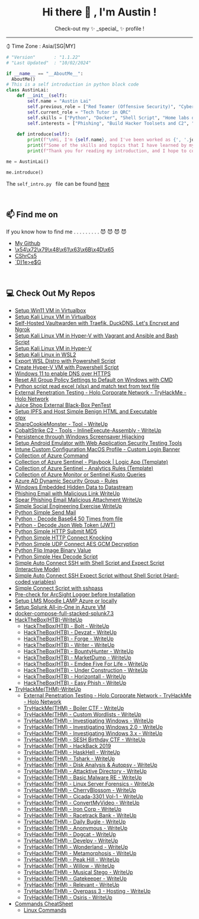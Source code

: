 <h1 align = "center"> Hi there 👋 , I'm Austin ! </h1>

<!-- Description -->

<div align="center"">
  Check-out my ✨ _special_ ✨ profile ! <br />
</div>

<!-- /Description -->

---

⌚︎ Time Zone   : Asia/\[SG\|MY\]

```python
# "Version"       : "1.1.22"
# "Last Updated"  : "10/02/2024"

if __name__ == "__AboutMe__":
  AboutMe()
# This is a self introduction in python block code
class AustinLai:
    def __init__(self):
        self.name = "Austin Lai"
        self.previous_role = ["Red Teamer (Offensive Security)", "CyberSecurity Engineer", "Network Engineer"]
        self.current_role = "Tech Tutor in QRC"
        self.skills = ["Python", "Docker", "Shell Script", "Home labs development"]
        self.interests = ["Phishing", "Build Hacker Toolsets and C2", "Malware development", "Web Application Security", "Penetration Testing"]
    
    def introduce(self):
        print(f"\nHi, I'm {self.name}, and I've been worked as {', '.join(self.previous_role)} for the past 6 years.\n")
        print(f"Some of the skills and topics that I have learned by myself are {', '.join(self.skills)}, {', '.join(self.interests)}.\n")
        print(f"Thank you for reading my introduction, and I hope to connect with you soon.\n")

me = AustinLai()

me.introduce()
```

The `self_intro.py ` file can be found [here](./self_intro.py)

<br />

## 📫 Find me on

If you know how to find me . . . . . . . . . 😈 😈 😈 😈

- [My Github](https://github.com/austin-lai)
- [\x54\x72\x79\x48\x61\x63\x6B\x4D\x65](https%3A%2F%2Ftryhackme.com%2Fp%2Faustin.lai)
  <!-- 58 -->
- [CShrCs5](64-YXVzdGluLmxhaS5jcmF6eUBnbWFpbC5jb20K)
  <!-- 91 -->
- [`D)1e>e$G](Crockford-D1T78W3K78QJYXVQEWQ6CRB3CNH6YVVB5SHPYV9FC5TQ6X39DRQ6RRB95SHQ4RBTF54G)

<br />

## 💻 Check Out My Repos

- [Setup Win11 VM in Virtualbox](https://github.com/austin-lai/Setup_Win11_VM_in_VirtualBox)
- [Setup Kali Linux VM in Virtualbox](https://github.com/austin-lai/Setup_Kali_Linux_VM_in_VirtualBox)
- [Self-Hosted Vaultwarden with Traefik, DuckDNS, Let's Encrypt and Ngrok](https://github.com/austin-lai/Self-Hosted-Vaultwarden-with-Traefik-and-Ngrok)
- [Setup Kali Linux VM in Hyper-V with Vagrant and Ansible and Bash Script](https://github.com/austin-lai/Setup_Kali_Linux_VM_in_Hyper-V_with_Vagrant_Ansible_Bash_Script)
- [Setup Kali Linux VM in Hyper-V](https://github.com/austin-lai/Setup_Kali_Linux_VM_in_Hyper-V)
- [Setup Kali Linux in WSL2](https://github.com/austin-lai/Setup_Kali_Linux_in_WSL2)
- [Export WSL Distro with Powershell Script](https://github.com/austin-lai/Export_WSL_Distro_with_Powershell_Script)
- [Create Hyper-V VM with Powershell Script](https://github.com/austin-lai/Create_Hyper-V_VM_with_Powershell_Script)
- [Windows 11 to enable DNS over HTTPS](https://github.com/austin-lai/Windows_Enable_DNS_over_HTTPS)
- [Reset All Group Policy Settings to Default on Windows with CMD](https://github.com/austin-lai/Reset_All_Group_Policy_Settings_to_Default_on_Windows_with_CMD)
- [Python script read excel (xlsx) and match text from text file](https://github.com/austin-lai/python_script_read_excel_and_match_text_from_text_file)
- [External Penetration Testing - Holo Corporate Network - TryHackMe - Holo Network](https://github.com/austin-lai/External-Penetration-Testing-Holo-Corporate-Network-TryHackMe-Holo-Network)
- [Juice Shop External Black-Box PenTest](https://github.com/austin-lai/Juice-Shop-External-Black-Box-PenTest)
- [Setup IPFS and Host Simple Benign HTML and Executable](https://github.com/austin-lai/Setup-IPFS-and-Host-Simple-Benign-HTML-and-Executable)
- [otpx](https://github.com/austin-lai/otpx)
- [SharpCookieMonster - Tool - WriteUp](https://github.com/austin-lai/SharpCookieMonster-Tool-WriteUp)
- [CobaltStrike C2 - Tools - InlineExecute-Assembly - WriteUp](https://github.com/austin-lai/CobaltStrike-C2-Tools-InlineExecute-Assembly-WriteUp)
- [Persistence through Windows Screensaver Hijacking](https://github.com/austin-lai/Persistence-through-Windows-Screensaver-Hijacking)
- [Setup Android Emulator with Web Application Security Testing Tools](https://github.com/austin-lai/Setup-Android-Emulator-with-Web-Application-Security-Testing-Tools)
- [Intune Custom Configuration MacOS Profile - Custom Login Banner](https://github.com/austin-lai/Intune-Custom-Configuration-MacOS-Profile-Custom-Login-Banner)
- [Collection of Azure Command](https://github.com/austin-lai/Collection-of-Azure-Command)
- [Collection of Azure Sentinel - Playbook | Logic App (Template)](https://github.com/austin-lai/Collection-of-AzureSentinel-Playbook)
- [Collection of Azure Sentinel - Analytics Rules (Template)](https://github.com/austin-lai/Collection-of-AzureSentinel-AnalyticsRules-Template)
- [Collection of Azure Monitor or Sentinel Kusto Queries](https://github.com/austin-lai/Collection-of-Azure-Monitor-or-Sentinel-Kusto-Queries)
- [Azure AD Dynamic Security Group - Rules](https://github.com/austin-lai/Azure-AD-Dynamic-Security-Group-Rules)
- [Windows Embedded Hidden Data to Datastream](https://github.com/austin-lai/Windows-Embedded-Hidden-Data-to-Datastream)
- [Phishing Email with Malicious Link WriteUp](https://github.com/austin-lai/Phishing-Email-with-Malicious-Link-WriteUp)
- [Spear Phishing Email Malicious Attachment WriteUp](https://github.com/austin-lai/Spear-Phishing-Email-Malicious-Attachment-WriteUp)
- [Simple Social Engineering Exercise WriteUp](https://github.com/austin-lai/Simple-Social-Engineering-Exercise-WriteUp)
- [Python Simple Send Mail](https://github.com/austin-lai/Python-Simple-Send-Mail)
- [Python - Decode Base64 50 Times from file](https://github.com/austin-lai/Python-Decode-Base64-50-Times-from-file)
- [Python - Decode Json Web Token (JWT)](https://github.com/austin-lai/Python-Decode-Json-Web-Token-JWT)
- [Python Simple HTTP Submit MD5](https://github.com/austin-lai/Python-Simple-HTTP-Submit-MD5)
- [Python Simple HTTP Connect Knocking](https://github.com/austin-lai/Python-Simple-HTTP-Connect-Knocking)
- [Python Simple UDP Connect AES GCM Decryption](https://github.com/austin-lai/Python-Simple-UDP-Connect-AES-GCM-Decryption)
- [Python Flip Image Binary Value](https://github.com/austin-lai/Python-Flip-Image-Binary-Value)
- [Python Simple Hex Decode Script](https://github.com/austin-lai/Python-Simple-Hex-Decode-Script)
- [Simple Auto Connect SSH with Shell Script and Expect Script (Interactive Mode)](https://github.com/austin-lai/Simple-Auto-Connect-SSH-with-Shell-Script-and-Expect-Script-Interactive-Mode)
- [Simple Auto Connect SSH Expect Script without Shell Script (Hard-coded variables)](https://github.com/austin-lai/Simple-Auto-Connect-SSH-Expect-Script-without-Shell-Script-Hard-coded-variables)
- [Simple Connect Script with sshpass](https://github.com/austin-lai/Simple-Connect-Script-with-sshpass)
- [Pre-check for ArcSight Logger before Installation](https://github.com/austin-lai/Pre-check-for-ArcSight-Logger-before-Installation)
- [Setup LMS Moodle LAMP Azure or locally](https://github.com/austin-lai/Setup-LMS-Moodle-LAMP-Azure-or-locally)
- [Setup Splunk All-in-One in Azure VM](https://github.com/austin-lai/Setup-Splunk-All-in-One-in-Azure-VM)
- [docker-compose-full-stacked-splunk7.3](https://github.com/austin-lai/docker-compose-full-stacked-splunk7.3)
- [HackTheBox(HTB)-WriteUp](https://github.com/austin-lai/HackTheBox-WriteUp)
  - [HackTheBox(HTB) - Bolt - WriteUp](https://github.com/austin-lai/HackTheBox-WriteUp/tree/main/HackTheBox(HTB)-Bolt)
  - [HackTheBox(HTB) - Devzat - WriteUp](https://github.com/austin-lai/HackTheBox-WriteUp/tree/main/HackTheBox(HTB)-Devzat)
  - [HackTheBox(HTB) - Forge - WriteUp](https://github.com/austin-lai/HackTheBox-WriteUp/tree/main/HackTheBox(HTB)-Forge)
  - [HackTheBox(HTB) - Writer - WriteUp](https://github.com/austin-lai/HackTheBox-WriteUp/tree/main/HackTheBox(HTB)-Writer)
  - [HackTheBox(HTB) - BountyHunter - WriteUp](https://github.com/austin-lai/HackTheBox-WriteUp/tree/main/HackTheBox(HTB)-BountyHunter)
  - [HackTheBox(HTB) - MarketDump - WriteUp](https://github.com/austin-lai/HackTheBox-WriteUp/tree/main/HackTheBox(HTB)-Market%20Dump)
  - [HackTheBox(HTB) - Emdee Five For Life - WriteUp](https://github.com/austin-lai/HackTheBox-WriteUp/tree/main/HackTheBox(HTB)-Emdee%20Five%20For%20Life)
  - [HackTheBox(HTB) - Under Construction - WriteUp](https://github.com/austin-lai/HackTheBox-WriteUp/tree/main/HackTheBox(HTB)-Under%20Construction)
  - [HackTheBox(HTB) - Horizontall - WriteUp](https://github.com/austin-lai/HackTheBox-WriteUp/tree/main/HackTheBox(HTB)-Horizontall)
  - [HackTheBox(HTB) - Easy Phish - WriteUp](https://github.com/austin-lai/HackTheBox-WriteUp/tree/main/HackTheBox(HTB)-Easy%20Phish)
- [TryHackMe(THM)-WriteUp](https://github.com/austin-lai/TryHackMe-WriteUp)
  - [External Penetration Testing - Holo Corporate Network - TryHackMe - Holo Network](https://github.com/austin-lai/External-Penetration-Testing-Holo-Corporate-Network-TryHackMe-Holo-Network)
  - [TryHackMe(THM) - Boiler CTF - WriteUp](https://github.com/austin-lai/TryHackMe-WriteUp/tree/master/TryHackMe(THM)-Boiler%20CTF)
  - [TryHackMe(THM) - Custom Wordlists - WriteUp](https://github.com/austin-lai/TryHackMe-WriteUp/blob/master/TryHackMe(THM)-Custom%20Wordlists)
  - [TryHackMe(THM) - Investigating Windows - WriteUp](https://github.com/austin-lai/TryHackMe-WriteUp/tree/master/TryHackMe(THM)-Investigating%20Windows)
  - [TryHackMe(THM) - Investigating Windows 2.0 - WriteUp](https://github.com/austin-lai/TryHackMe-WriteUp/blob/master/TryHackMe(THM)-Investigating%20Windows%202.0)
  - [TryHackMe(THM) - Investigating Windows 3.x - WriteUp](https://github.com/austin-lai/TryHackMe-WriteUp/blob/master/TryHackMe(THM)-Investigating%20Windows%203.x)
  - [TryHackMe(THM) - SESH Birthday CTF - WriteUp](https://github.com/austin-lai/TryHackMe-WriteUp/tree/master/TryHackMe(THM)-SESH%20Birthday%20CTF)
  - [TryHackMe(THM) - HackBack 2019](https://github.com/austin-lai/TryHackMe-WriteUp/tree/master/TryHackMe(THM)-HackBack%202019)
  - [TryHackMe(THM) - HaskHell - WriteUp](https://github.com/austin-lai/TryHackMe-WriteUp/tree/master/TryHackMe(THM)-HaskHell)
  - [TryHackMe(THM) - Tshark - WriteUp](https://github.com/austin-lai/TryHackMe-WriteUp/tree/master/TryHackMe(THM)-Tshark)
  - [TryHackMe(THM) - Disk Analysis & Autopsy - WriteUp](https://github.com/austin-lai/TryHackMe-WriteUp/tree/master/TryHackMe(THM)-Disk%20Analysis%20%26%20Autopsy)
  - [TryHackMe(THM) - Attacktive Directory - WriteUp](https://github.com/austin-lai/TryHackMe-WriteUp/tree/master/TryHackMe(THM)-Attacktive%20Directory)
  - [TryHackMe(THM) - Basic Malware RE - WriteUp](https://github.com/austin-lai/TryHackMe-WriteUp/tree/master/TryHackMe(THM)-Basic%20Malware%20RE)
  - [TryHackMe(THM) - Linux Server Forensics - WriteUp](https://github.com/austin-lai/TryHackMe-WriteUp/tree/master/TryHackMe(THM)-Linux%20Server%20Forensics)
  - [TryHackMe(THM) - CherryBlossom - WriteUp](https://github.com/austin-lai/TryHackMe-WriteUp/tree/master/TryHackMe(THM)-CherryBlossom)
  - [TryHackMe(THM) - Cicada-3301 Vol-1 - WriteUp](https://github.com/austin-lai/TryHackMe-WriteUp/tree/master/TryHackMe(THM)-Cicada-3301%20Vol-1)
  - [TryHackMe(THM) - ConvertMyVideo - WriteUp](https://github.com/austin-lai/TryHackMe-WriteUp/tree/master/TryHackMe(THM)-ConvertMyVideo)
  - [TryHackMe(THM) - Iron Corp - WriteUp](https://github.com/austin-lai/TryHackMe-WriteUp/tree/master/TryHackMe(THM)-Iron%20Corp)
  - [TryHackMe(THM) - Racetrack Bank - WriteUp](https://github.com/austin-lai/TryHackMe-WriteUp/tree/master/TryHackMe(THM)-Racetrack%20Bank)
  - [TryHackMe(THM) - Daily Bugle - WriteUp](https://github.com/austin-lai/TryHackMe-WriteUp/tree/master/TryHackMe(THM)-Daily%20Bugle)
  - [TryHackMe(THM) - Anonymous - WriteUp](https://github.com/austin-lai/TryHackMe-WriteUp/tree/master/TryHackMe(THM)-Anonymous)
  - [TryHackMe(THM) - Dogcat - WriteUp](https://github.com/austin-lai/TryHackMe-WriteUp/tree/master/TryHackMe(THM)Dogcat)
  - [TryHackMe(THM) - Develpy - WriteUp](https://github.com/austin-lai/TryHackMe-WriteUp/tree/master/TryhackMe(THM)-Develpy)
  - [TryHackMe(THM) - Wonderland - WriteUp](https://github.com/austin-lai/TryHackMe-WriteUp/tree/master/TryHackMe(THM)-Wonderland)
  - [TryHackMe(THM) - Metamorphosis - WriteUp](https://github.com/austin-lai/TryHackMe-WriteUp/tree/master/TryHackMe(THM)-Metamorphosis)
  - [TryHackMe(THM) - Peak Hill - WriteUp](https://github.com/austin-lai/TryHackMe-WriteUp/tree/master/TryHackMe(THM)-Peak%20Hill)
  - [TryHackMe(THM) - Willow - WriteUp](https://github.com/austin-lai/TryHackMe-WriteUp/tree/master/TryHackMe(THM)-Willow)
  - [TryHackMe(THM) - Musical Stego - WriteUp](https://github.com/austin-lai/TryHackMe-WriteUp/tree/master/TryHackMe(THM)-MusicalStego)
  - [TryHackMe(THM) - Gatekeeper - WriteUp](https://github.com/austin-lai/TryHackMe-WriteUp/tree/master/TryHackMe(THM)-Gatekeeper)
  - [TryHackMe(THM) - Relevant - WriteUp](https://github.com/austin-lai/TryHackMe-WriteUp/blob/master/TryhackMe(THM)-Relevant)
  - [TryHackMe(THM) - Overpass 3 - Hosting - WriteUp](https://github.com/austin-lai/TryHackMe-WriteUp/tree/master/TryHackMe(THM)-Overpass%203%20-%20Hosting)
  - [TryHackMe(THM) - Osiris - WriteUp](https://github.com/austin-lai/TryHackMe-WriteUp/tree/master/TryHackMe(THM)-Osiris)
- [Commands CheatSheet](https://github.com/austin-lai/Command-CheatSheet)
    - [Linux Commands](https://github.com/austin-lai/Command-CheatSheet#linux-commands)

<br />

<!-- 

## 🌱 I’m currently learning

- [ ] Offensive Security --- TryHackMe, HackTheBox

-->



